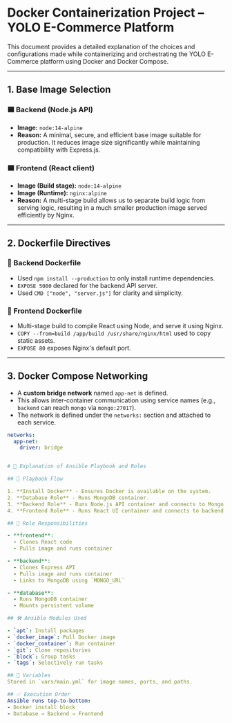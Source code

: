 # Docker Containerization Project – YOLO E-Commerce Platform

This document provides a detailed explanation of the choices and configurations made while containerizing and orchestrating the YOLO E-Commerce platform using Docker and Docker Compose.

---

## 1. Base Image Selection

### 🟦 Backend (Node.js API)
- **Image:** `node:14-alpine`
- **Reason:** A minimal, secure, and efficient base image suitable for production. It reduces image size significantly while maintaining compatibility with Express.js.

### 🟦 Frontend (React client)
- **Image (Build stage):** `node:14-alpine`
- **Image (Runtime):** `nginx:alpine`
- **Reason:** A multi-stage build allows us to separate build logic from serving logic, resulting in a much smaller production image served efficiently by Nginx.

---

## 2. Dockerfile Directives

### 🧱 Backend Dockerfile
- Used `npm install --production` to only install runtime dependencies.
- `EXPOSE 5000` declared for the backend API server.
- Used `CMD ["node", "server.js"]` for clarity and simplicity.

### 🧱 Frontend Dockerfile
- Multi-stage build to compile React using Node, and serve it using Nginx.
- `COPY --from=build /app/build /usr/share/nginx/html` used to copy static assets.
- `EXPOSE 80` exposes Nginx's default port.

---

## 3. Docker Compose Networking

- A **custom bridge network** named `app-net` is defined.
- This allows inter-container communication using service names (e.g., `backend` can reach `mongo` via `mongo:27017`).
- The network is defined under the `networks:` section and attached to each service.

```yaml
networks:
  app-net:
    driver: bridge


# 📘 Explanation of Ansible Playbook and Roles

## 🔄 Playbook Flow

1. **Install Docker** - Ensures Docker is available on the system.
2. **Database Role** - Runs MongoDB container.
3. **Backend Role** - Runs Node.js API container and connects to Mongo.
4. **Frontend Role** - Runs React UI container and connects to backend.

## 📂 Role Responsibilities

- **frontend**:
  - Clones React code
  - Pulls image and runs container

- **backend**:
  - Clones Express API
  - Pulls image and runs container
  - Links to MongoDB using `MONGO_URL`

- **database**:
  - Runs MongoDB container
  - Mounts persistent volume

## 🛠️ Ansible Modules Used

- `apt`: Install packages
- `docker_image`: Pull Docker image
- `docker_container`: Run container
- `git`: Clone repositories
- `block`: Group tasks
- `tags`: Selectively run tasks

## 🔧 Variables
Stored in `vars/main.yml` for image names, ports, and paths.

## ✅ Execution Order
Ansible runs top-to-bottom:
- Docker install block
- Database → Backend → Frontend
